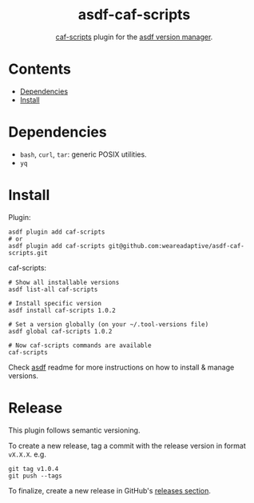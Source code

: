 <div align="center">

# asdf-caf-scripts

[caf-scripts](https://github.com/weareadaptive/asdf-caf-scripts) plugin for the [asdf version manager](https://asdf-vm.com).

</div>

# Contents

- [Dependencies](#dependencies)
- [Install](#install)

# Dependencies

- `bash`, `curl`, `tar`: generic POSIX utilities.
- `yq`

# Install

Plugin:

```shell
asdf plugin add caf-scripts
# or
asdf plugin add caf-scripts git@github.com:weareadaptive/asdf-caf-scripts.git
```

caf-scripts:

```shell
# Show all installable versions
asdf list-all caf-scripts

# Install specific version
asdf install caf-scripts 1.0.2

# Set a version globally (on your ~/.tool-versions file)
asdf global caf-scripts 1.0.2

# Now caf-scripts commands are available
caf-scripts
```

Check [asdf](https://github.com/asdf-vm/asdf) readme for more instructions on how to
install & manage versions.

# Release

This plugin follows semantic versioning.

To create a new release, tag a commit with the release version in format `vX.X.X`. e.g.

```
git tag v1.0.4
git push --tags
```

To finalize, create a new release in GitHub's [releases section](https://github.com/weareadaptive/asdf-caf-scripts/releases).
